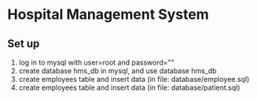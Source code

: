 # Hospital Management System 

## Set up
1. log in to mysql with user=root and password="" 
2. create database hms_db in mysql, and use database hms_db
3. create employees table and insert data (in file: database/employee.sql)
4. create employees table and insert data (in file: database/patient.sql)

